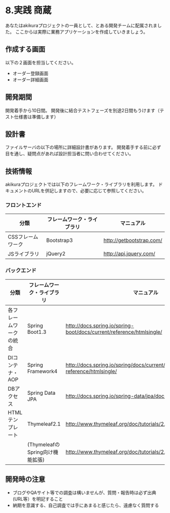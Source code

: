 # 8.実践 商蔵

あなたはakikuraプロジェクトの一員として、とある開発チームに配属されました。
ここからは実際に業務アプリケーションを作成していきましょう。

## 作成する画面
以下の２画面を担当してください。
- オーダー登録画面
- オーダー詳細画面

## 開発期間
開発着手から10日間。
開発後に結合テストフェーズを別途2日間もうけます（テスト仕様書は準備します）

## 設計書
ファイルサーバの以下の場所に詳細設計書があります。
開発着手する前に必ず目を通し、疑問点があれば設計担当者に問い合わせてください。

## 技術情報
akikuraプロジェクトでは以下のフレームワーク・ライブラリを利用します。
ドキュメントのURLを併記しますので、必要に応じて参照してください。

### フロントエンド
| 分類 | フレームワーク・ライブラリ | マニュアル |
| -- | -- | -- |
| CSSフレームワーク | Bootstrap3 | http://getbootstrap.com/ |
| JSライブラリ | jQuery2 | http://api.jquery.com/ |

### バックエンド
| 分類 | フレームワーク・ライブラリ | マニュアル |
| -- | -- | -- |
| 各フレームワークの統合 | Spring Boot1.3 | http://docs.spring.io/spring-boot/docs/current/reference/htmlsingle/ |
| DIコンテナ・AOP | Spring Framework4 | http://docs.spring.io/spring/docs/current/spring-framework-reference/htmlsingle/ |
| DBアクセス | Spring Data JPA | http://docs.spring.io/spring-data/jpa/docs/current/reference/html/ |
| HTMLテンプレート | Thymeleaf2.1 | http://www.thymeleaf.org/doc/tutorials/2.1/usingthymeleaf_ja.html |
| | (ThymeleafのSpring向け機能拡張) | http://www.thymeleaf.org/doc/tutorials/2.1/thymeleafspring.html |

## 開発時の注意
- ブログやQAサイト等での調査は構いませんが、質問・報告時は必ず出典(URL等）を明記すること
- 納期を意識する、自己調査では手にあまると感じたら、遠慮なく質問する